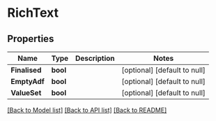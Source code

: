 # RichText

## Properties
Name | Type | Description | Notes
------------ | ------------- | ------------- | -------------
**Finalised** | **bool** |  | [optional] [default to null]
**EmptyAdf** | **bool** |  | [optional] [default to null]
**ValueSet** | **bool** |  | [optional] [default to null]

[[Back to Model list]](../README.md#documentation-for-models) [[Back to API list]](../README.md#documentation-for-api-endpoints) [[Back to README]](../README.md)


